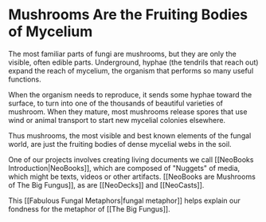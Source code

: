 # Mushrooms Are the Fruiting Bodies of Mycelium

The most familiar parts of fungi are mushrooms, but they are only the visible, often edible parts. Underground, hyphae (the tendrils that reach out) expand the reach of mycelium, the organism that performs so many useful functions. 

When the organism needs to reproduce, it sends some hyphae toward the surface, to turn into one of the thousands of beautiful varieties of mushroom. When they mature, most mushrooms release spores that use wind or animal transport to start new mycelial colonies elsewhere. 

Thus mushrooms, the most visible and best known elements of the fungal world, are just the fruiting bodies of dense mycelial webs in the soil. 

One of our projects involves creating living documents we call [[NeoBooks Introduction|NeoBooks]], which are composed of "Nuggets" of media, which might be texts, videos or other artifacts. [[NeoBooks are Mushrooms of The Big Fungus]], as are [[NeoDecks]] and [[NeoCasts]]. 

This [[Fabulous Fungal Metaphors|fungal metaphor]] helps explain our fondness for the metaphor of [[The Big Fungus]].
